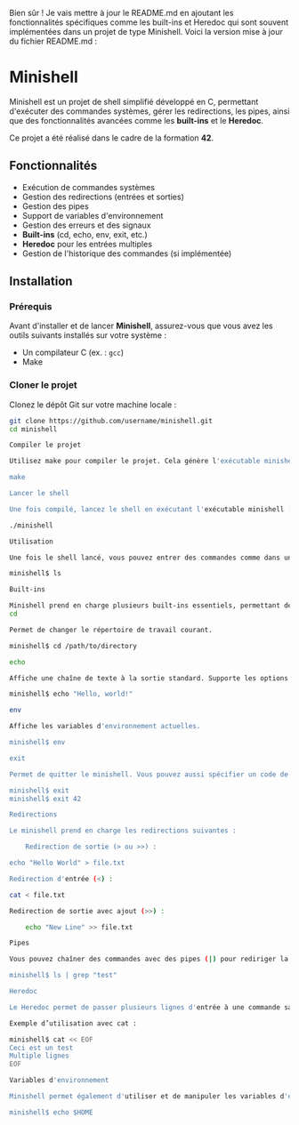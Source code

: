 Bien sûr ! Je vais mettre à jour le README.md en ajoutant les fonctionnalités spécifiques comme les built-ins et Heredoc qui sont souvent implémentées dans un projet de type Minishell. Voici la version mise à jour du fichier README.md :

# Minishell

Minishell est un projet de shell simplifié développé en C, permettant d'exécuter des commandes systèmes, gérer les redirections, les pipes, ainsi que des fonctionnalités avancées comme les **built-ins** et le **Heredoc**.

Ce projet a été réalisé dans le cadre de la formation **42**.

## Fonctionnalités

- Exécution de commandes systèmes
- Gestion des redirections (entrées et sorties)
- Gestion des pipes
- Support de variables d'environnement
- Gestion des erreurs et des signaux
- **Built-ins** (cd, echo, env, exit, etc.)
- **Heredoc** pour les entrées multiples
- Gestion de l'historique des commandes (si implémentée)

## Installation

### Prérequis

Avant d'installer et de lancer **Minishell**, assurez-vous que vous avez les outils suivants installés sur votre système :

- Un compilateur C (ex. : `gcc`)
- Make

### Cloner le projet

Clonez le dépôt Git sur votre machine locale :

```bash
git clone https://github.com/username/minishell.git
cd minishell

Compiler le projet

Utilisez make pour compiler le projet. Cela génère l'exécutable minishell dans le répertoire courant.

make

Lancer le shell

Une fois compilé, lancez le shell en exécutant l'exécutable minishell :

./minishell

Utilisation

Une fois le shell lancé, vous pouvez entrer des commandes comme dans un terminal classique. Exemple :

minishell$ ls

Built-ins

Minishell prend en charge plusieurs built-ins essentiels, permettant de gérer certaines commandes directement dans le shell sans avoir recours à des processus externes. Voici les built-ins disponibles :
cd

Permet de changer le répertoire de travail courant.

minishell$ cd /path/to/directory

echo

Affiche une chaîne de texte à la sortie standard. Supporte les options classiques comme -n pour ne pas ajouter de nouvelle ligne à la fin.

minishell$ echo "Hello, world!"

env

Affiche les variables d'environnement actuelles.

minishell$ env

exit

Permet de quitter le minishell. Vous pouvez aussi spécifier un code de sortie.

minishell$ exit
minishell$ exit 42

Redirections

Le minishell prend en charge les redirections suivantes :

    Redirection de sortie (> ou >>) :

echo "Hello World" > file.txt

Redirection d'entrée (<) :

cat < file.txt

Redirection de sortie avec ajout (>>) :

    echo "New Line" >> file.txt

Pipes

Vous pouvez chaîner des commandes avec des pipes (|) pour rediriger la sortie d'une commande vers l'entrée d'une autre :

minishell$ ls | grep "test"

Heredoc

Le Heredoc permet de passer plusieurs lignes d'entrée à une commande sans avoir à utiliser un fichier. Cela peut être utilisé avec des commandes comme cat, ou pour rediriger plusieurs lignes vers une commande.

Exemple d’utilisation avec cat :

minishell$ cat << EOF
Ceci est un test
Multiple lignes
EOF

Variables d'environnement

Minishell permet également d'utiliser et de manipuler les variables d'environnement, comme $PATH, $HOME, etc. Exemple :

minishell$ echo $HOME

